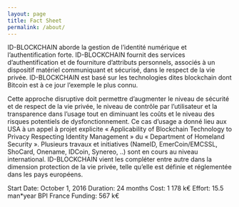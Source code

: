 ```yaml
---
layout: page
title: Fact Sheet
permalink: /about/
---
```


ID-BLOCKCHAIN aborde la gestion de l’identité numérique et l’authentification forte. ID-BLOCKCHAIN fournit des services d’authentification et de fourniture d’attributs personnels, associés à un dispositif matériel communiquant et sécurisé, dans le respect de la vie privée. ID-BLOCKCHAIN est basé sur les technologies dites blockchain dont Bitcoin est à ce jour l’exemple le plus connu. 

Cette approche disruptive doit permettre d’augmenter le niveau de sécurité et de respect de la vie privée, le niveau de contrôle par l’utilisateur et la transparence dans l’usage tout en diminuant les coûts et le niveau des risques potentiels de dysfonctionnement. 
Ce cas d’usage a donné lieu aux USA à un appel à projet explicite « Applicability of Blockchain Technology to Privacy Respecting Identity Management » du « Department of Homeland Security ». 
Plusieurs travaux et initiatives (NameID, EmerCoin/EMCSSL, ShoCard, Onename, IDCoin, Synereo, ..) sont en cours au niveau international. ID-BLOCKCHAIN vient les compléter entre autre dans la dimension protection de la vie privée, telle qu’elle est définie et réglementée dans les pays européens.

Start Date: October 1, 2016
Duration: 24 months
Cost: 1 178 k€
Effort: 15.5 man*year
BPI France Funding: 567 k€

